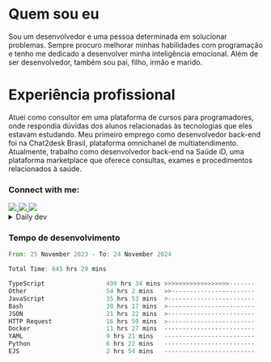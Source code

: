 # Quem sou eu
Sou um desenvolvedor e uma pessoa determinada em solucionar problemas. Sempre procuro melhorar minhas habilidades com programação e tenho me dedicado a desenvolver minha inteligência emocional. Além de ser desenvolvedor, também sou pai, filho, irmão e marido.

# Experiência profissional
Atuei como consultor em uma plataforma de cursos para programadores, onde respondia dúvidas dos alunos relacionadas às tecnologias que eles estavam estudando.
Meu primeiro emprego como desenvolvedor back-end foi na Chat2desk Brasil, plataforma omnichanel de multiatendimento.
Atualmente, trabalho como desenvolvedor back-end na Saúde iD, uma plataforma marketplace que oferece consultas, exames e procedimentos relacionados à saúde.

### Connect with me:
<a href="https://www.linkedin.com/in/theusmoreira" target="_blank" >
<img src="https://img.shields.io/badge/linkedin-%230077B5.svg?&style=for-the-badge&logo=linkedin&logoColor=white ">
</a>
<a href="https://www.instagram.com/matheus.s.moreira/" target="_blank">
<img src="https://img.shields.io/badge/instagram-%23E4405F.svg?&style=for-the-badge&logo=instagram&logoColor=white">
</a>
<a href="mailto:matheussm301@gmail.com"  target="_blank">
<img src="https://img.shields.io/badge/gmail-%23E4405F.svg?&style=for-the-badge&logo=gmail&logoColor=white">
</a>


<details>
  <summary>Daily dev </summary>
<p>
  <a href="https://app.daily.dev/matheussantos"><img src="https://github.com/matheus-santos-moreira/matheus-santos-moreira/blob/master/devcard.svg" width="200" alt="Matheus Santos's Dev Card"/></a>
 </p>
</details>

<h3>Tempo de desenvolvimento</h3>

<!--START_SECTION:waka-->

```rust
From: 25 November 2023 - To: 24 November 2024

Total Time: 645 hrs 29 mins

TypeScript                 499 hrs 34 mins >>>>>>>>>>>>>>>>>>-------   71.42 %
Other                      54 hrs 2 mins   >>-----------------------   07.73 %
JavaScript                 35 hrs 53 mins  >------------------------   05.13 %
Bash                       30 hrs 17 mins  >------------------------   04.33 %
JSON                       21 hrs 22 mins  >------------------------   03.06 %
HTTP Request               16 hrs 59 mins  >------------------------   02.43 %
Docker                     11 hrs 27 mins  -------------------------   01.64 %
YAML                       9 hrs 21 mins   -------------------------   01.34 %
Python                     6 hrs 22 mins   -------------------------   00.91 %
EJS                        2 hrs 54 mins   -------------------------   00.42 %
```

<!--END_SECTION:waka-->
